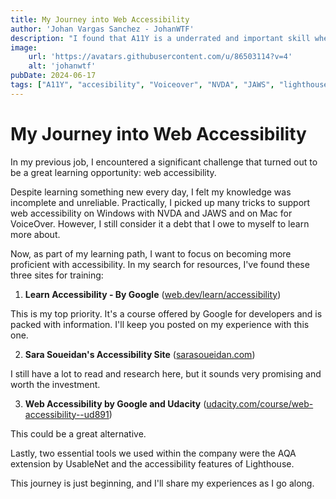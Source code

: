 ```yaml
---
title: My Journey into Web Accessibility
author: 'Johan Vargas Sanchez - JohanWTF'
description: "I found that A11Y is a underrated and important skill where a Senior Developer could investigate and improve as a developer. This is my new subject to research. Follow me."
image:
    url: 'https://avatars.githubusercontent.com/u/86503114?v=4'
    alt: 'johanwtf'
pubDate: 2024-06-17
tags: ["A11Y", "accesibility", "Voiceover", "NVDA", "JAWS", "lighthouse"]
---
```

# My Journey into Web Accessibility

In my previous job, I encountered a significant challenge that turned out to be a great learning opportunity: web accessibility.

Despite learning something new every day, I felt my knowledge was incomplete and unreliable. Practically, I picked up many tricks to support web accessibility on Windows with NVDA and JAWS and on Mac for VoiceOver. However, I still consider it a debt that I owe to myself to learn more about.

Now, as part of my learning path, I want to focus on becoming more proficient with accessibility. In my search for resources, I've found these three sites for training:

1. **Learn Accessibility - By Google** ([web.dev/learn/accessibility](https://web.dev/learn/accessibility?hl=en))

This is my top priority. It's a course offered by Google for developers and is packed with information. I'll keep you posted on my experience with this one.

2. **Sara Soueidan's Accessibility Site** ([sarasoueidan.com](https://www.sarasoueidan.com/))

I still have a lot to read and research here, but it sounds very promising and worth the investment.

3. **Web Accessibility by Google and Udacity** ([udacity.com/course/web-accessibility--ud891](https://www.udacity.com/course/web-accessibility--ud891))

This could be a great alternative.

Lastly, two essential tools we used within the company were the AQA extension by UsableNet and the accessibility features of Lighthouse.

This journey is just beginning, and I'll share my experiences as I go along.

